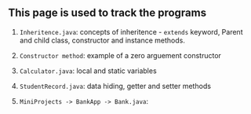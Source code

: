 ## This page is used to track the programs

1. `Inheritence.java`: concepts of inheritence - `extends` keyword, Parent and child class, constructor and instance methods.

2. `Constructor method`: example of a zero arguement constructor

3. `Calculator.java`: local and static variables

4. `StudentRecord.java`: data hiding, getter and setter methods

5. `MiniProjects -> BankApp -> Bank.java`: 